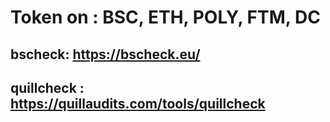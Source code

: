 # Token on : BSC, ETH, POLY, FTM, DC
## bscheck: https://bscheck.eu/
## quillcheck : https://quillaudits.com/tools/quillcheck

